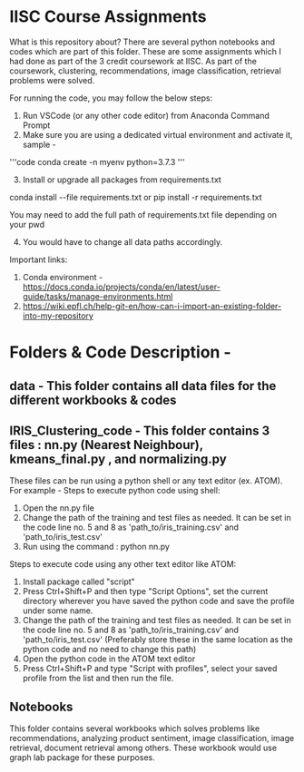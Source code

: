 # IISC Course Assignments

What is this repository about?
There are several python notebooks and codes which are part of this folder. These are some assignments which I had done as part of the 3 credit coursework at IISC. 
As part of the coursework, clustering, recommendations, image classification, retrieval problems were solved.

For running the code, you may follow the below steps:
1. Run VSCode (or any other code editor) from Anaconda Command Prompt
2. Make sure you are using a dedicated virtual environment and activate it,
sample - 
 
'''code
conda create -n myenv python=3.7.3
'''

3. Install or upgrade all packages from requirements.txt

conda install --file requirements.txt
or pip install -r requirements.txt

You may need to add the full path of requirements.txt file depending on your pwd

4. You would have to change all data paths accordingly.

Important links:
1. Conda environment - https://docs.conda.io/projects/conda/en/latest/user-guide/tasks/manage-environments.html
2. https://wiki.epfl.ch/help-git-en/how-can-i-import-an-existing-folder-into-my-repository

# Folders & Code Description -
## data - This folder contains all data files for the different workbooks & codes
## IRIS_Clustering_code - This folder contains 3 files : nn.py (Nearest Neighbour), kmeans_final.py , and normalizing.py

These files can be run using a python shell or any text editor (ex. ATOM).
For example -
Steps to execute python code using shell:
1. Open the nn.py file
2. Change the path of the training and test files as needed. It can be set in the code line no. 5 and 8 as 'path_to/iris_training.csv' and 'path_to/iris_test.csv'
3. Run using the command : python nn.py

Steps to execute code using any other text editor like ATOM:
1. Install package called "script"
2. Press Ctrl+Shift+P and then type "Script Options", set the current directory wherever you have saved the python code and save the profile under some name.
3. Change the path of the training and test files as needed. It can be set in the code line no. 5 and 8 as 'path_to/iris_training.csv' and 'path_to/iris_test.csv' (Preferably store these in the same location as the python code and no need to change this path)
4. Open the python code in the ATOM text editor
5. Press Ctrl+Shift+P and type "Script with profiles", select your saved profile from the list and then run the file.

## Notebooks
This folder contains several workbooks which solves problems like recommendations, analyzing product sentiment, image classification, image retrieval, document retrieval among others.
These workbook would use graph lab package for these purposes.
